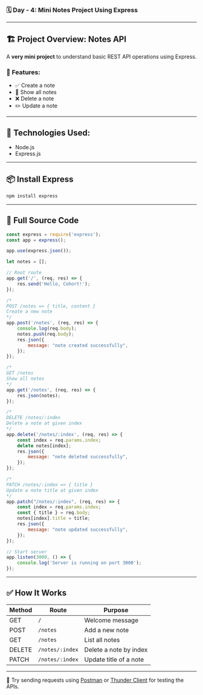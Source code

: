 
### 🗓️ Day - 4: Mini Notes Project Using Express

---

## 🏗️ Project Overview: Notes API
A **very mini project** to understand basic REST API operations using Express.

### 🔧 Features:
- ✅ Create a note
- 📄 Show all notes
- ❌ Delete a note
- ✏️ Update a note

---

## 🧠 Technologies Used:
- Node.js
- Express.js

---

## 📦 Install Express
```bash
npm install express
```

---

## 🧱 Full Source Code

```js
const express = require('express');
const app = express(); 

app.use(express.json());

let notes = [];

// Root route
app.get('/', (req, res) => {
    res.send('Hello, Cohort!');
});

/* 
POST /notes => { title, content } 
Create a new note
*/
app.post('/notes', (req, res) => {
    console.log(req.body);  
    notes.push(req.body);
    res.json({
        message: "note created successfully",
    });
});

/* 
GET /notes 
Show all notes
*/
app.get('/notes', (req, res) => {
    res.json(notes);
});

/* 
DELETE /notes/:index 
Delete a note at given index
*/
app.delete('/notes/:index', (req, res) => {
    const index = req.params.index;
    delete notes[index];
    res.json({
        message: "note deleted successfully",
    });
});

/* 
PATCH /notes/:index => { title } 
Update a note title at given index
*/
app.patch("/notes/:index", (req, res) => {
    const index = req.params.index;
    const { title } = req.body;
    notes[index].title = title;
    res.json({
        message: "note updated successfully",
    });
});

// Start server
app.listen(3000, () => {
    console.log('Server is running on port 3000');
});
```

---

## ✅ How It Works

| Method | Route            | Purpose                  |
|--------|------------------|--------------------------|
| GET    | `/`              | Welcome message          |
| POST   | `/notes`         | Add a new note           |
| GET    | `/notes`         | List all notes           |
| DELETE | `/notes/:index`  | Delete a note by index   |
| PATCH  | `/notes/:index`  | Update title of a note   |

---

🔄 Try sending requests using [Postman](https://www.postman.com/) or [Thunder Client](https://www.thunderclient.com/) for testing the APIs.
